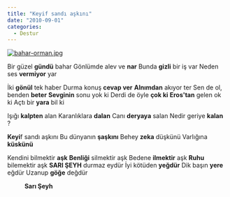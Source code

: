 ```yaml
---
title: "Keyif sandı aşkını"
date: "2010-09-01"
categories: 
  - Destur
---
```


[![bahar-orman.jpg](/uploads/2010/09/bahar-orman.jpg)](/uploads/2010/09/bahar-orman.jpg "bahar-orman.jpg")

Bir güzel **gündü** bahar Gönlümde alev ve **nar** Bunda **gizli** bir iş var Neden ses **vermiyor** yar

İki **gönül** tek haber Durma konuş **cevap ver** **Alnımdan** akıyor ter Sen de ol, benden **beter** **Sevginin** sonu yok ki Derdi de öyle **çok ki** **Eros'tan** gelen ok ki Açtı bir **yara** bil ki

Işığı **kalpten** alan Karanlıklara **dalan** Canı **deryaya** salan Nedir geriye **kalan** ?

**Keyi**f sandı aşkını Bu dünyanın **şaşkını** Behey **zeka** düşkünü Varlığına **küskünü**

Kendini bilmektir **aşk** **Benliği** silmektir aşk Bedene **ilmektir** aşk **Ruhu** bilemektir aşk **SARI ŞEYH** durmaz eydür İyi kötüden **yeğdür** Dik başın **yere** eğdür Uzanup **göğe** değdür

          **Sarı Şeyh**
